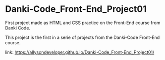 # Danki-Code_Front-End_Project01
First project made as HTML and CSS practice on the Front-End course from Danki Code.

This project is the first in a serie of projects from the Danki-Code Front-End course.

link: https://allysondeveloper.github.io/Danki-Code_Front-End_Project01/
